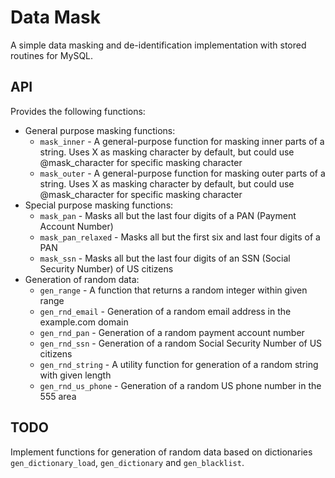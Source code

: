 # Data Mask

A simple data masking and de-identification implementation with stored routines for MySQL.

## API

Provides the following functions:

* General purpose masking functions:
  * `mask_inner` - A general-purpose function for masking inner parts of a string. Uses X as masking character by default, but could use @mask_character for specific masking character
  * `mask_outer` - A general-purpose function for masking outer parts of a string. Uses X as masking character by default, but could use @mask_character for specific masking character
* Special purpose masking functions:
  * `mask_pan` - Masks all but the last four digits of a PAN (Payment Account Number)
  * `mask_pan_relaxed` - Masks all but the first six and last four digits of a PAN
  * `mask_ssn` - Masks all but the last four digits of an SSN (Social Security Number) of US citizens
* Generation of random data:
  * `gen_range` - A function that returns a random integer within given range
  * `gen_rnd_email` - Generation of a random email address in the example.com domain
  * `gen_rnd_pan` - Generation of a random payment account number
  * `gen_rnd_ssn` - Generation of a random Social Security Number of US citizens
  * `gen_rnd_string` - A utility function for generation of a random string with given length
  * `gen_rnd_us_phone` - Generation of a random US phone number in the 555 area

## TODO

Implement functions for generation of random data based on dictionaries `gen_dictionary_load`, `gen_dictionary` and `gen_blacklist`.